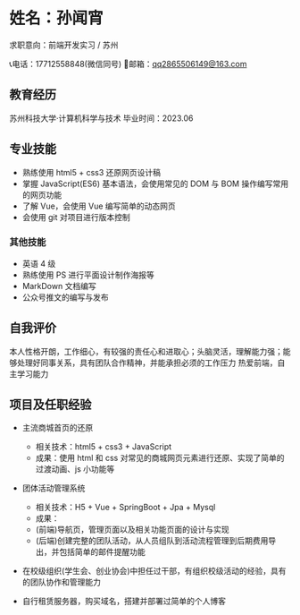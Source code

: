 # 姓名：孙闻宵

求职意向：前端开发实习 / 苏州

📞电话：17712558848(微信同号)
📩邮箱：qq2865506149@163.com

## 教育经历

苏州科技大学·计算机科学与技术
毕业时间：2023.06

## 专业技能

- 熟练使用 html5 + css3 还原网页设计稿
- 掌握 JavaScript(ES6) 基本语法，会使用常见的 DOM 与 BOM 操作编写常用的网页功能
- 了解 Vue，会使用 Vue 编写简单的动态网页
- 会使用 git 对项目进行版本控制

### 其他技能

- 英语 4 级
- 熟练使用 PS 进行平面设计制作海报等
- MarkDown 文档编写
- 公众号推文的编写与发布

## 自我评价

本人性格开朗，工作细心，有较强的责任心和进取心；头脑灵活，理解能力强；能够处理好同事关系，具有团队合作精神，并能承担必须的工作压力
热爱前端，自主学习能力
<!-- https://resume.congm.in/ -->

## 项目及任职经验

- 主流商城首页的还原

  - 相关技术：html5 + css3 + JavaScript
  - 成果：使用 html 和 css 对常见的商城网页元素进行还原、实现了简单的过渡动画、js 小功能等

- 团体活动管理系统

  - 相关技术：H5 + Vue + SpringBoot + Jpa + Mysql
  - 成果：
  - (前端)导航页，管理页面以及相关功能页面的设计与实现
  - (后端)创建完整的团队活动，从人员组队到活动流程管理到后期费用导出，并包括简单的邮件提醒功能

- 在校级组织(学生会、创业协会)中担任过干部，有组织校级活动的经验，具有的团队协作和管理能力

- 自行租赁服务器，购买域名，搭建并部署过简单的个人博客
